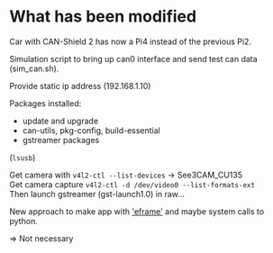 # What has been modified

Car with CAN-Shield 2 has now a Pi4 instead of the previous Pi2.

Simulation script to bring up can0 interface and send test can data (sim_can.sh).

Provide static ip address (192.168.1.10)

Packages installed:
- update and upgrade
- can-utils, pkg-config, build-essential
- gstreamer packages

(`lsusb`)

Get camera with `v4l2-ctl --list-devices` -> See3CAM_CU135 </br>
Get camera capture `v4l2-ctl -d /dev/video0 --list-formats-ext` </br>
Then launch gstreamer (gst-launch1.0) in raw...

New approach to make app with ['eframe'](gstreamer_visualization_rust.md) and maybe system calls to python.

⇒ Not necessary